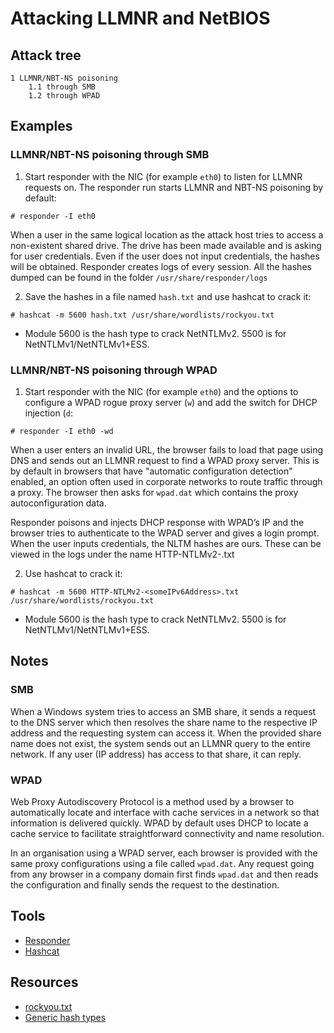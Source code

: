 # Attacking LLMNR and NetBIOS

## Attack tree

```text
1 LLMNR/NBT-NS poisoning
    1.1 through SMB
    1.2 through WPAD
```

## Examples

### LLMNR/NBT-NS poisoning through SMB

1. Start responder with the NIC (for example `eth0`) to listen for LLMNR requests on. The responder run 
starts LLMNR and NBT-NS poisoning by default:

```text
# responder -I eth0
```

When a user in the same logical location as the attack host tries to access a non-existent shared drive. The drive 
has been made available and is asking for user credentials. Even if the user does not input credentials, the hashes 
will be obtained. Responder creates logs of every session. All the hashes dumped can be found in the folder 
`/usr/share/responder/logs`

2. Save the hashes in a file named `hash.txt` and use hashcat to crack it:

```text
# hashcat -m 5600 hash.txt /usr/share/wordlists/rockyou.txt
```

* Module 5600 is the hash type to crack NetNTLMv2. 5500 is for NetNTLMv1/NetNTLMv1+ESS.

### LLMNR/NBT-NS poisoning through WPAD

1. Start responder with the NIC (for example `eth0`) and the options to configure a WPAD rogue proxy server (`w`) and
add the switch for DHCP injection (`d`:

```text
# responder -I eth0 -wd
```

When a user enters an invalid URL, the browser fails to load that page using DNS and sends out an LLMNR request to 
find a WPAD proxy server. This is by default in browsers that have "automatic configuration detection" enabled, 
an option often used in corporate networks to route traffic through a proxy. The browser then asks for `wpad.dat` which 
contains the proxy autoconfiguration data. 

Responder poisons and injects DHCP response with WPAD’s IP and the browser tries to authenticate to the WPAD server 
and gives a login prompt. When the user inputs credentials, the NLTM hashes are ours.
These can be viewed in the logs under the name HTTP-NTLMv2-<someIPv6Address>.txt

2. Use hashcat to crack it:

```text
# hashcat -m 5600 HTTP-NTLMv2-<someIPv6Address>.txt /usr/share/wordlists/rockyou.txt
```

* Module 5600 is the hash type to crack NetNTLMv2. 5500 is for NetNTLMv1/NetNTLMv1+ESS.

## Notes

### SMB

When a Windows system tries to access an SMB share, it sends a request to the DNS server which then resolves the 
share name to the respective IP address and the requesting system can access it. When the provided share name does 
not exist, the system sends out an LLMNR query to the entire network. If any user (IP address) has access to that 
share, it can reply.

### WPAD

Web Proxy Autodiscovery Protocol is a method used by a browser to automatically locate and interface with cache 
services in a network so that information is delivered quickly. WPAD by default uses DHCP to locate a cache service 
to facilitate straightforward connectivity and name resolution.

In an organisation using a WPAD server, each browser is provided with the same proxy configurations using a file 
called `wpad.dat`. Any request going from any browser in a company domain first finds `wpad.dat` and then reads the 
configuration and finally sends the request to the destination.

## Tools

* [Responder](https://github.com/lgandx/Responder)
* [Hashcat](https://www.kali.org/tools/hashcat/)

## Resources

* [rockyou.txt](https://github.com/redfiles/rockyou.txt)
* [Generic hash types](https://hashcat.net/wiki/doku.php?id=example_hashes)